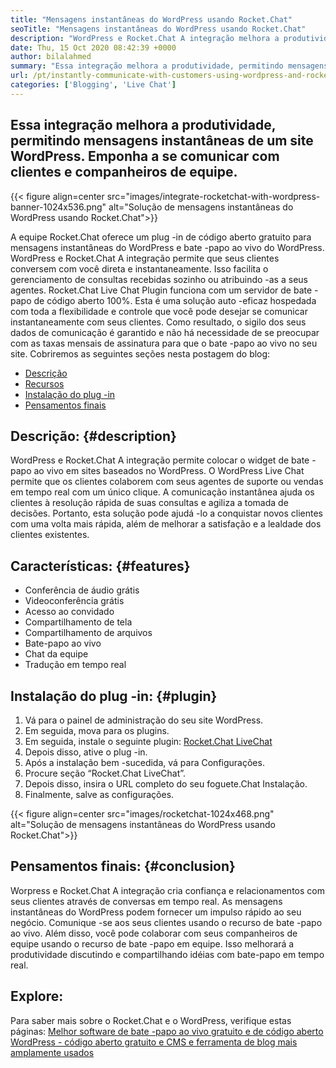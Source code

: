 ```yaml
---
title: "Mensagens instantâneas do WordPress usando Rocket.Chat" 
seoTitle: "Mensagens instantâneas do WordPress usando Rocket.Chat" 
description: "WordPress e Rocket.Chat A integração melhora a produtividade, permitindo uma solução de mensagens instantâneas. Ajuda você a se comunicar de maneira afetiva e oportuna." 
date: Thu, 15 Oct 2020 08:42:39 +0000
author: bilalahmed
summary: "Essa integração melhora a produtividade, permitindo mensagens instantâneas de um site WordPress. Emponha a se comunicar com clientes e companheiros de equipe." 
url: /pt/instantly-communicate-with-customers-using-wordpress-and-rocket-chat/
categories: ['Blogging', 'Live Chat']
---
```


## Essa integração melhora a produtividade, permitindo mensagens instantâneas de um site WordPress. Emponha a se comunicar com clientes e companheiros de equipe.

{{< figure align=center src="images/integrate-rocketchat-with-wordpress-banner-1024x536.png" alt="Solução de mensagens instantâneas do WordPress usando Rocket.Chat">}}

A equipe Rocket.Chat oferece um plug -in de código aberto gratuito para mensagens instantâneas do WordPress e bate -papo ao vivo do WordPress. WordPress e Rocket.Chat A integração permite que seus clientes conversem com você direta e instantaneamente. Isso facilita o gerenciamento de consultas recebidas sozinho ou atribuindo -as a seus agentes.
Rocket.Chat Live Chat Plugin funciona com um servidor de bate -papo de código aberto 100%. Esta é uma solução auto -eficaz hospedada com toda a flexibilidade e controle que você pode desejar se comunicar instantaneamente com seus clientes. Como resultado, o sigilo dos seus dados de comunicação é garantido e não há necessidade de se preocupar com as taxas mensais de assinatura para que o bate -papo ao vivo no seu site.
Cobriremos as seguintes seções nesta postagem do blog:
  * [Descrição][1]
  * [Recursos][2]
  * [Instalação do plug -in][3]
  * [Pensamentos finais][4]

## Descrição: {#description}

WordPress e Rocket.Chat A integração permite colocar o widget de bate -papo ao vivo em sites baseados no WordPress. O WordPress Live Chat permite que os clientes colaborem com seus agentes de suporte ou vendas em tempo real com um único clique. A comunicação instantânea ajuda os clientes à resolução rápida de suas consultas e agiliza a tomada de decisões. Portanto, esta solução pode ajudá -lo a conquistar novos clientes com uma volta mais rápida, além de melhorar a satisfação e a lealdade dos clientes existentes.

## Características: {#features}

  * Conferência de áudio grátis
  * Videoconferência grátis
  * Acesso ao convidado
  * Compartilhamento de tela
  * Compartilhamento de arquivos
  * Bate-papo ao vivo
  * Chat da equipe
  * Tradução em tempo real

## Instalação do plug -in: {#plugin}

  1. Vá para o painel de administração do seu site WordPress.
  2. Em seguida, mova para os plugins.
  3. Em seguida, instale o seguinte plugin: [Rocket.Chat LiveChat][5]
  4. Depois disso, ative o plug -in.
  5. Após a instalação bem -sucedida, vá para Configurações.
  6. Procure seção “Rocket.Chat LiveChat”.
  7. Depois disso, insira o URL completo do seu foguete.Chat Instalação.
  8. Finalmente, salve as configurações.

{{< figure align=center src="images/rocketchat-1024x468.png" alt="Solução de mensagens instantâneas do WordPress usando Rocket.Chat">}}


## Pensamentos finais: {#conclusion}

Worpress e Rocket.Chat A integração cria confiança e relacionamentos com seus clientes através de conversas em tempo real. As mensagens instantâneas do WordPress podem fornecer um impulso rápido ao seu negócio. Comunique -se aos seus clientes usando o recurso de bate -papo ao vivo. Além disso, você pode colaborar com seus companheiros de equipe usando o recurso de bate -papo em equipe. Isso melhorará a produtividade discutindo e compartilhando idéias com bate-papo em tempo real.

## Explore:
Para saber mais sobre o Rocket.Chat e o WordPress, verifique estas páginas:
[Melhor software de bate -papo ao vivo gratuito e de código aberto][6]
[WordPress - código aberto gratuito e CMS e ferramenta de blog mais amplamente usados][7]



 [1]: #description
 [2]: #features
 [3]: #plugin
 [4]: #conclusion
 [5]: https://wordpress.org/plugins/rocketchat-livechat/
 [6]: https://products.containerize.com/live-chat
 [7]: https://href.li/?https://products.containerize.com/blogging/wordpress

